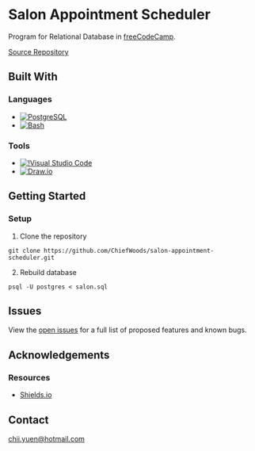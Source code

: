 # Salon Appointment Scheduler

Program for Relational Database in [freeCodeCamp](https://www.freecodecamp.org/learn/).

[Source Repository](https://github.com/ChiefWoods/salon-appointment-scheduler)

## Built With

### Languages

- [![PostgreSQL](https://img.shields.io/badge/PostgreSQL-white?style=for-the-badge&logo=postgresql)](https://www.postgresql.org/)
- [![Bash](https://img.shields.io/badge/Bash-%232A3238?style=for-the-badge&logo=gnubash&logoColor=white)](https://www.gnu.org/software/bash/bash.html)

### Tools

- [![!Visual Studio Code](https://img.shields.io/badge/Visual%20Studio%20Code-2c2c32?style=for-the-badge&logo=visual-studio-code&logoColor=007ACC)](https://code.visualstudio.com/)
- [![Draw.io](https://img.shields.io/badge/draw.io-white?style=for-the-badge&logo=diagrams.net)](https://www.drawio.com/)

## Getting Started

### Setup

1. Clone the repository
```
git clone https://github.com/ChiefWoods/salon-appointment-scheduler.git
```
2. Rebuild database
```
psql -U postgres < salon.sql
```

## Issues

View the [open issues](https://github.com/ChiefWoods/salon-appointment-scheduler/issues) for a full list of proposed features and known bugs.

## Acknowledgements

### Resources

- [Shields.io](https://shields.io/)

## Contact

[chii.yuen@hotmail.com](mailto:chii.yuen@hotmail.com)